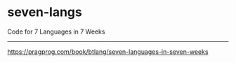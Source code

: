# seven-langs
Code for 7 Languages in 7 Weeks

---
https://pragprog.com/book/btlang/seven-languages-in-seven-weeks

